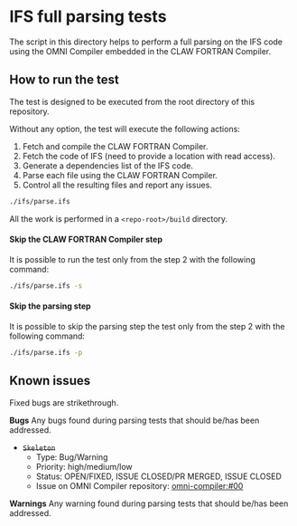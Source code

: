 # IFS full parsing tests
The script in this directory helps to perform a full parsing on the IFS
code using the OMNI Compiler embedded in the CLAW FORTRAN Compiler.

## How to run the test
The test is designed to be executed from the root directory of this repository.

Without any option, the test will execute the following actions:
1) Fetch and compile the CLAW FORTRAN Compiler.
2) Fetch the code of IFS (need to provide a location with read access).
3) Generate a dependencies list of the IFS code.
4) Parse each file using the CLAW FORTRAN Compiler.
5) Control all the resulting files and report any issues.

```bash
./ifs/parse.ifs
```

All the work is performed in a `<repo-root>/build` directory.

#### Skip the CLAW FORTRAN Compiler step
It is possible to run the test only from the step 2 with the following command:
```bash
./ifs/parse.ifs -s
```

#### Skip the parsing step
It is possible to skip the parsing step the test only from the step 2 with the following command:
```bash
./ifs/parse.ifs -p
```

## Known issues
Fixed bugs are strikethrough.

**Bugs**
  Any bugs found during parsing tests that should be/has been addressed.
* ~~`Skeleton`~~
  * Type: Bug/Warning
  * Priority: high/medium/low
  * Status: OPEN/FIXED, ISSUE CLOSED/PR MERGED, ISSUE CLOSED
  * Issue on OMNI Compiler repository: [omni-compiler:#00](https://github.com/omni-compiler/omni-compiler/issues/00)

**Warnings**
  Any warning found during parsing tests that should be/has been addressed.
